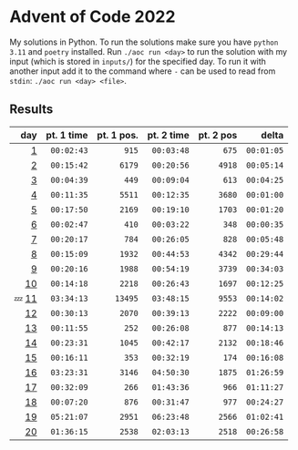 # Advent of Code 2022

My solutions in Python. To run the solutions make sure you have `python 3.11` and `poetry` installed. Run `./aoc run <day>` to run the solution with my input (which is stored in `inputs/`) for the specified day. To run it with another input add it to the command where `-` can be used to read from `stdin`: `./aoc run <day> <file>`.

## Results

|                                 day | pt. 1 time | pt. 1 pos. | pt. 2 time | pt. 2 pos |      delta |
| ----------------------------------: | ---------: | ---------: | ---------: | --------: | ---------: |
|     [1](aoc_2022/day01/solution.py) | `00:02:43` |      `915` | `00:03:48` |     `675` | `00:01:05` |
|     [2](aoc_2022/day02/solution.py) | `00:15:42` |     `6179` | `00:20:56` |    `4918` | `00:05:14` |
|     [3](aoc_2022/day03/solution.py) | `00:04:39` |      `449` | `00:09:04` |     `613` | `00:04:25` |
|     [4](aoc_2022/day04/solution.py) | `00:11:35` |     `5511` | `00:12:35` |    `3680` | `00:01:00` |
|     [5](aoc_2022/day05/solution.py) | `00:17:50` |     `2169` | `00:19:10` |    `1703` | `00:01:20` |
|     [6](aoc_2022/day06/solution.py) | `00:02:47` |      `410` | `00:03:22` |     `348` | `00:00:35` |
|     [7](aoc_2022/day07/solution.py) | `00:20:17` |      `784` | `00:26:05` |     `828` | `00:05:48` |
|     [8](aoc_2022/day08/solution.py) | `00:15:09` |     `1932` | `00:44:53` |    `4342` | `00:29:44` |
|     [9](aoc_2022/day09/solution.py) | `00:20:16` |     `1988` | `00:54:19` |    `3739` | `00:34:03` |
|    [10](aoc_2022/day10/solution.py) | `00:14:18` |     `2218` | `00:26:43` |    `1697` | `00:12:25` |
| 💤 [11](aoc_2022/day11/solution.py) | `03:34:13` |    `13495` | `03:48:15` |    `9553` | `00:14:02` |
|    [12](aoc_2022/day12/solution.py) | `00:30:13` |     `2070` | `00:39:13` |    `2222` | `00:09:00` |
|    [13](aoc_2022/day13/solution.py) | `00:11:55` |      `252` | `00:26:08` |     `877` | `00:14:13` |
|    [14](aoc_2022/day14/solution.py) | `00:23:31` |     `1045` | `00:42:17` |    `2132` | `00:18:46` |
|    [15](aoc_2022/day15/solution.py) | `00:16:11` |      `353` | `00:32:19` |     `174` | `00:16:08` |
|    [16](aoc_2022/day16/solution.py) | `03:23:31` |     `3146` | `04:50:30` |    `1875` | `01:26:59` |
|    [17](aoc_2022/day17/solution.py) | `00:32:09` |      `266` | `01:43:36` |     `966` | `01:11:27` |
|    [18](aoc_2022/day18/solution.py) | `00:07:20` |      `876` | `00:31:47` |     `977` | `00:24:27` |
|    [19](aoc_2022/day19/solution.py) | `05:21:07` |     `2951` | `06:23:48` |    `2566` | `01:02:41` |
|    [20](aoc_2022/day20/solution.py) | `01:36:15` |     `2538` | `02:03:13` |    `2518` | `00:26:58` |
